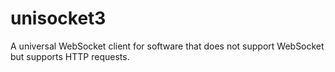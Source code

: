 # unisocket3
A universal WebSocket client for software that does not support WebSocket but supports HTTP requests.
